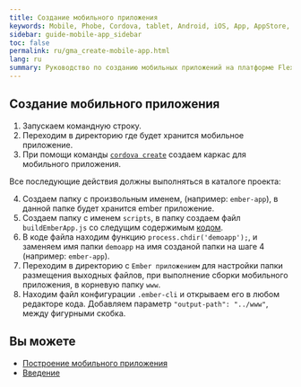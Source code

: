 ```yaml
---
title: Создание мобильного приложения 
keywords: Mobile, Phobe, Cordova, tablet, Android, iOS, App, AppStore, play market
sidebar: guide-mobile-app_sidebar
toc: false
permalink: ru/gma_create-mobile-app.html
lang: ru
summary: Руководство по созданию мобильных приложений на платформе Flexberry.
---
```


## Создание мобильного приложения

1. Запускаем командную строку.
2. Переходим в директорию где будет хранится мобильное приложение.
3. При помощи команды [`cordova create`](https://cordova.apache.org/docs/en/latest/reference/cordova-cli/index.html#cordova-create-command) создаем каркас для мобильного приложения. 

Все последующие действия должны выполняться в каталоге проекта:

4. Создаем папку с произвольным именем, (например: `ember-app`), в данной папке будет хранится ember приложение.
5. Создаем папку с именем `scripts`, в папку создаем файл `buildEmberApp.js` со следущим содержимым [кодом](https://github.com/Flexberry/flexberry-cordova-ember-demo/blob/master/scripts/buildEmberApp.js).
6. В коде файла находим функцию `process.chdir('demoapp');`, и заменяем имя папки `demoapp` на имя созданой папки на шаге 4 (например: `ember-app`).
7. Переходим в директорию с `Ember приложением` для настройки папки размещения выходных файлов, при выполнение сборки мобильного приложения, в корневую папку `www`.
8. Находим файл конфигурации `.ember-cli` и открываем его в любом редакторе кода. Добавляем параметр `"output-path": "../www"`, между фигурными скобка.

## Вы можете

* [Построение мобильного приложения](gma_build-mobile-app.html)
* [Введение](gma_landing-page.html)
